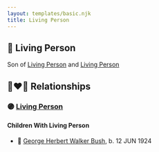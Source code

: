 ```yaml
---
layout: templates/basic.njk
title: Living Person
---
```

## 🔵 Living Person

Son of [Living Person](/people/7/79817496) and [Living Person](/people/4/40099947)

## 👩‍❤️‍👨 Relationships

### 🟣 [Living Person](/people/1/1014824)

#### Children With Living Person
* 🔵 [George Herbert Walker Bush](/people/8/89339690), b. 12 JUN 1924